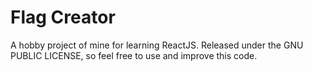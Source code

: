 # Flag Creator
A hobby project of mine for learning ReactJS. Released under the GNU PUBLIC LICENSE, so feel free to use and improve this code.
